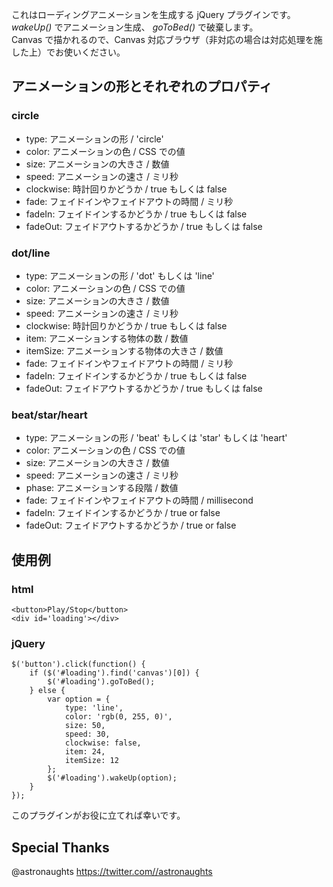これはローディングアニメーションを生成する jQuery プラグインです。  
_wakeUp()_ でアニメーション生成、 _goToBed()_ で破棄します。  
Canvas で描かれるので、Canvas 対応ブラウザ（非対応の場合は対応処理を施した上）でお使いください。


## アニメーションの形とそれぞれのプロパティ
### circle
* type: アニメーションの形 / 'circle'  
* color: アニメーションの色 / CSS での値  
* size: アニメーションの大きさ / 数値  
* speed: アニメーションの速さ / ミリ秒  
* clockwise: 時計回りかどうか / true もしくは false  
* fade: フェイドインやフェイドアウトの時間 / ミリ秒  
* fadeIn: フェイドインするかどうか / true もしくは false  
* fadeOut: フェイドアウトするかどうか / true もしくは false  

### dot/line
* type: アニメーションの形 / 'dot' もしくは 'line'  
* color: アニメーションの色 / CSS での値  
* size: アニメーションの大きさ / 数値  
* speed: アニメーションの速さ / ミリ秒  
* clockwise: 時計回りかどうか / true もしくは false  
* item: アニメーションする物体の数 / 数値  
* itemSize: アニメーションする物体の大きさ / 数値  
* fade: フェイドインやフェイドアウトの時間 / ミリ秒  
* fadeIn: フェイドインするかどうか / true もしくは false  
* fadeOut: フェイドアウトするかどうか / true もしくは false  

### beat/star/heart
* type: アニメーションの形 / 'beat' もしくは 'star' もしくは 'heart'  
* color: アニメーションの色 / CSS での値  
* size: アニメーションの大きさ / 数値  
* speed: アニメーションの速さ / ミリ秒  
* phase: アニメーションする段階 / 数値  
* fade: フェイドインやフェイドアウトの時間 / millisecond  
* fadeIn: フェイドインするかどうか / true or false  
* fadeOut: フェイドアウトするかどうか / true or false  


## 使用例
### html
	<button>Play/Stop</button>
	<div id='loading'></div>

### jQuery
	$('button').click(function() {  
		if ($('#loading').find('canvas')[0]) {  
			$('#loading').goToBed();
		} else {
			var option = {
				type: 'line',
				color: 'rgb(0, 255, 0)',
				size: 50,
				speed: 30,
				clockwise: false,
				item: 24,
				itemSize: 12
			};
			$('#loading').wakeUp(option);
		}
	});


このプラグインがお役に立てれば幸いです。

## Special Thanks
@astronaughts https://twitter.com//astronaughts